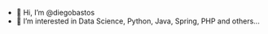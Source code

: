 - 👋 Hi, I’m @diegobastos
- 👀 I’m interested in Data Science, Python, Java, Spring, PHP and others...

<!---
diegobastos/diegobastos is a ✨ special ✨ repository because its `README.md` (this file) appears on your GitHub profile.
You can click the Preview link to take a look at your changes.
--->
